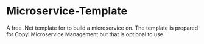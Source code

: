 # Microservice-Template
A free .Net template for to build a microservice on. The template is prepared for Copyl Microservice Management but that is optional to use.
